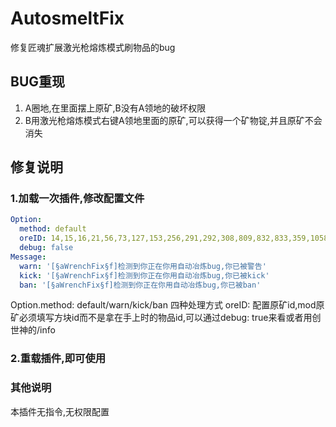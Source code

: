 # AutosmeltFix

修复匠魂扩展激光枪熔炼模式刷物品的bug

## BUG重现

1. A圈地,在里面摆上原矿,B没有A领地的破坏权限
2. B用激光枪熔炼模式右键A领地里面的原矿,可以获得一个矿物锭,并且原矿不会消失

## 修复说明

### 1.加载一次插件,修改配置文件

```yml
Option:
  method: default
  oreID: 14,15,16,21,56,73,127,153,256,291,292,308,809,832,833,359,1058,1496,1504,1931
  debug: false
Message:
  warn: '[§aWrenchFix§f]检测到你正在你用自动冶炼bug,你已被警告'
  kick: '[§aWrenchFix§f]检测到你正在你用自动冶炼bug,你已被kick'
  ban: '[§aWrenchFix§f]检测到你正在你用自动冶炼bug,你已被ban'
```

Option.method: default/warn/kick/ban 四种处理方式
oreID: 配置原矿id,mod原矿必须填写方块id而不是拿在手上时的物品id,可以通过debug: true来看或者用创世神的/info

### 2.重载插件,即可使用

### 其他说明

本插件无指令,无权限配置
